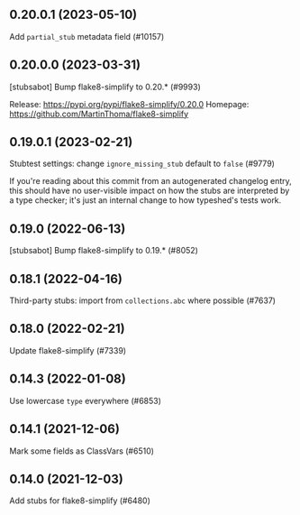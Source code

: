 ## 0.20.0.1 (2023-05-10)

Add `partial_stub` metadata field (#10157)

## 0.20.0.0 (2023-03-31)

[stubsabot] Bump flake8-simplify to 0.20.* (#9993)

Release: https://pypi.org/pypi/flake8-simplify/0.20.0
Homepage: https://github.com/MartinThoma/flake8-simplify

## 0.19.0.1 (2023-02-21)

Stubtest settings: change `ignore_missing_stub` default to `false` (#9779)

If you're reading about this commit from an autogenerated changelog entry, this should have no user-visible impact on how the stubs are interpreted by a type checker; it's just an internal change to how typeshed's tests work.

## 0.19.0 (2022-06-13)

[stubsabot] Bump flake8-simplify to 0.19.* (#8052)

## 0.18.1 (2022-04-16)

Third-party stubs: import from `collections.abc` where possible (#7637)

## 0.18.0 (2022-02-21)

Update flake8-simplify (#7339)

## 0.14.3 (2022-01-08)

Use lowercase `type` everywhere (#6853)

## 0.14.1 (2021-12-06)

Mark some fields as ClassVars (#6510)

## 0.14.0 (2021-12-03)

Add stubs for flake8-simplify (#6480)

